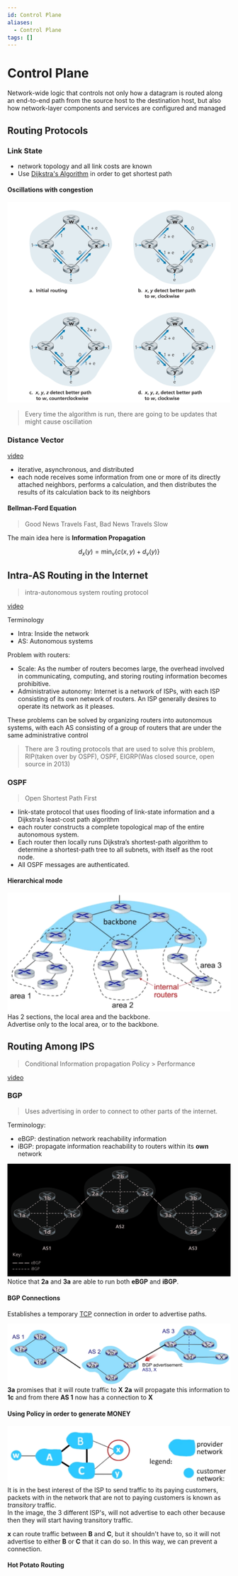 ```yaml
---
id: Control Plane
aliases:
  - Control Plane
tags: []
---
```


# Control Plane
Network-wide logic that controls not only how a datagram is routed along an end-to-end path from the source  host to the destination host, but also how network-layer components and services are  configured and managed

## Routing Protocols 

### Link State 
- network topology and all link costs are known
- Use [Dijkstra's Algorithm](notes/Dijkstra%27s%20Algorithm.md) in order to get shortest path 

#### Oscillations with congestion 
![img](../Images/d3.png) 
> Every time the algorithm is run, there are going to be updates that might cause oscillation

### Distance Vector
[video](https://youtu.be/jJU2AVX6gpU?si=vxLlNgW6d6Pq7M_k ) 
- iterative, asynchronous, and distributed
- each node receives some information from one or more of its directly attached  neighbors, performs a calculation, and then distributes the results of its calculation  back to its neighbors

#### Bellman-Ford Equation
> Good News Travels Fast, Bad News Travels Slow

The main idea here is **Information Propagation** 

$$
d_x(y) = \text{min}_v\{c(x,y) + d_v(y)\}
$$

## Intra-AS Routing in the Internet
> intra-autonomous system routing protocol

[video](https://youtu.be/iUQmn3nNjaI) 

Terminology
- Intra: Inside the network 
- AS: Autonomous systems 

Problem with routers: 
- Scale: As the number of routers becomes large, the overhead involved in communicating, computing, and storing routing information becomes prohibitive.
- Administrative autonomy: Internet is a network of ISPs, with each ISP consisting of its own network of routers. An ISP generally desires to operate its network as it pleases.  

These problems can be solved by organizing routers into autonomous systems, with each AS consisting of a group of routers that are under the same administrative control

> There are 3 routing protocols that are used to solve this problem, RIP(taken over by OSPF), OSPF, EIGRP(Was closed source, open source in 2013)

### OSPF 
> Open Shortest Path First

- link-state protocol that uses flooding of link-state information and a Dijkstra’s least-cost path algorithm
- each router constructs  a complete topological map of the entire autonomous system.
- Each router then locally runs Dijkstra’s shortest-path algorithm to determine a  shortest-path tree to all subnets, with itself as the root node.
- All OSPF messages are authenticated.  

#### Hierarchical mode 
![img](../Images/d6.png) 
Has 2 sections, the local area and the backbone.  
Advertise only to the local area, or to the backbone.  

## Routing Among IPS
> Conditional Information propagation 
> Policy > Performance 

[video](https://youtu.be/2rV4tJkP-CQ) 

### BGP
> Uses advertising in order to connect to other parts of the internet. 

Terminology: 
- eBGP: destination network reachability information 
- iBGP: propagate information reachability to routers within its **own** network

![img](../Images/d7.png) 
Notice that **2a** and **3a** are able to run both **eBGP** and **iBGP**.  

#### BGP Connections 
Establishes a temporary [TCP](notes/TCP.md) connection in order to advertise paths.  

![img](../Images/d8.png) 
**3a** promises that it will route traffic to **X** 
**2a** will propagate this information to **1c** and from there **AS 1** now has a connection to **X** 

#### Using Policy in order to generate MONEY 

![img](../Images/d9.png) 
It is in the best interest of the ISP to send traffic to its paying customers, packets with in the network that are not to paying customers is known as *transitory* traffic.   
In the image, the 3 different ISP's, will not advertise to each other because then they will start having transitory traffic. 


**x** can route traffic between **B** and **C**, but it shouldn't have to, so it will not advertise to either **B** or **C** that it can do so. In this way, we can prevent a connection.  

#### Hot Potato Routing

